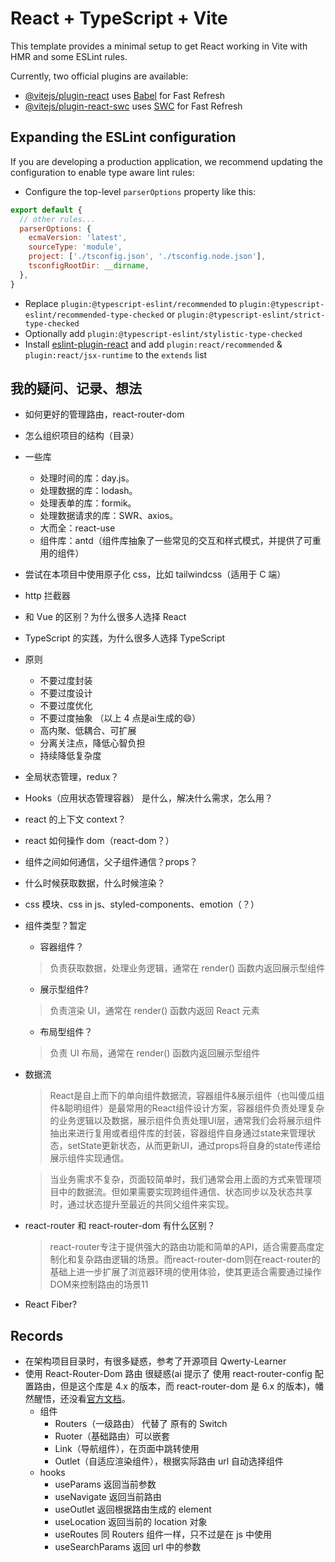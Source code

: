 <!--
 * @Author: BGG
 * @Date: 2024-02-28 16:03:22
 * @LastEditors: BGG
 * @LastEditTime: 2024-03-15 15:34:37
 * @Description: 
-->
# React + TypeScript + Vite

This template provides a minimal setup to get React working in Vite with HMR and some ESLint rules.

Currently, two official plugins are available:

- [@vitejs/plugin-react](https://github.com/vitejs/vite-plugin-react/blob/main/packages/plugin-react/README.md) uses [Babel](https://babeljs.io/) for Fast Refresh
- [@vitejs/plugin-react-swc](https://github.com/vitejs/vite-plugin-react-swc) uses [SWC](https://swc.rs/) for Fast Refresh

## Expanding the ESLint configuration

If you are developing a production application, we recommend updating the configuration to enable type aware lint rules:

- Configure the top-level `parserOptions` property like this:

```js
export default {
  // other rules...
  parserOptions: {
    ecmaVersion: 'latest',
    sourceType: 'module',
    project: ['./tsconfig.json', './tsconfig.node.json'],
    tsconfigRootDir: __dirname,
  },
}
```

- Replace `plugin:@typescript-eslint/recommended` to `plugin:@typescript-eslint/recommended-type-checked` or `plugin:@typescript-eslint/strict-type-checked`
- Optionally add `plugin:@typescript-eslint/stylistic-type-checked`
- Install [eslint-plugin-react](https://github.com/jsx-eslint/eslint-plugin-react) and add `plugin:react/recommended` & `plugin:react/jsx-runtime` to the `extends` list

## 我的疑问、记录、想法

- 如何更好的管理路由，react-router-dom
- 怎么组织项目的结构（目录）
- 一些库
  - 处理时间的库：day.js。
  - 处理数据的库：lodash。
  - 处理表单的库：formik。
  - 处理数据请求的库：SWR、axios。
  - 大而全：react-use
  - 组件库：antd（组件库抽象了一些常见的交互和样式模式，并提供了可重用的组件）
- 尝试在本项目中使用原子化 css，比如 tailwindcss（适用于 C 端）
- http 拦截器
- 和 Vue 的区别？为什么很多人选择 React
- TypeScript 的实践，为什么很多人选择 TypeScript
- 原则
  - 不要过度封装
  - 不要过度设计
  - 不要过度优化
  - 不要过度抽象 （以上 4 点是ai生成的😄）
  - 高内聚、低耦合、可扩展
  - 分离关注点，降低心智负担
  - 持续降低复杂度
- 全局状态管理，redux？
- Hooks（应用状态管理容器） 是什么，解决什么需求，怎么用？
- react 的上下文 context？
- react 如何操作 dom（react-dom？）
- 组件之间如何通信，父子组件通信？props？
- 什么时候获取数据，什么时候渲染？
- css 模块、css in js、styled-components、emotion（？）
- 组件类型？暂定
  - 容器组件？
  > 负责获取数据，处理业务逻辑，通常在 render() 函数内返回展示型组件
  - 展示型组件?
  > 负责渲染 UI，通常在 render() 函数内返回 React 元素
  - 布局型组件？
  > 负责 UI 布局，通常在 render() 函数内返回展示型组件
- 数据流
  > React是自上而下的单向组件数据流，容器组件&展示组件（也叫傻瓜组件&聪明组件）是最常用的React组件设计方案，容器组件负责处理复杂的业务逻辑以及数据，展示组件负责处理UI层，通常我们会将展示组件抽出来进行复用或者组件库的封装，容器组件自身通过state来管理状态，setState更新状态，从而更新UI，通过props将自身的state传递给展示组件实现通信。

  > 当业务需求不复杂，页面较简单时，我们通常会用上面的方式来管理项目中的数据流。但如果需要实现跨组件通信、状态同步以及状态共享时，通过状态提升至最近的共同父组件来实现。
- react-router 和 react-router-dom 有什么区别？
  > react-router专注于提供强大的路由功能和简单的API，适合需要高度定制化和复杂路由逻辑的场景。而react-router-dom则在react-router的基础上进一步扩展了浏览器环境的使用体验，使其更适合需要通过操作DOM来控制路由的场景11
- React Fiber?


## Records

- 在架构项目目录时，有很多疑惑，参考了开源项目 Qwerty-Learner
- 使用 React-Router-Dom 路由 很疑惑(ai 提示了 使用 react-router-config 配置路由，但是这个库是 4.x 的版本，而 react-router-dom 是 6.x 的版本)，幡然醒悟，还没看[官方文档](https://reactrouter.com/en/main/start/overview#client-side-routing)。
  - 组件
    - Routers（一级路由） 代替了 原有的 Switch
    - Ruoter（基础路由）可以嵌套
    - Link（导航组件），在页面中跳转使用
    - Outlet（自适应渲染组件），根据实际路由 url 自动选择组件
  - hooks
    - useParams 返回当前参数
    - useNavigate 返回当前路由
    - useOutlet 返回根据路由生成的 element
    - useLocation 返回当前的 location 对象
    - useRoutes 同 Routers 组件一样，只不过是在 js 中使用
    - useSearchParams 返回 url 中的参数

